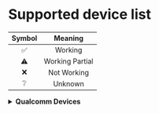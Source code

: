 # Supported device list

| Symbol | Meaning      |
|:------:|:------------:|
| ✅     | Working     |
| ⚠️     | Working Partial |
| ❌     | Not Working |
| ❔     | Unknown     |

<details>
<summary><b><strong>Qualcomm Devices</strong></b></summary>

<br>

<details>
<summary><b><strong>Snapdragon 660 Devices</strong></b></summary>

<br>

<details>
<summary><b><strong>Xiaomi Devices</strong></b></summary>

## Xiaomi Redmi Note 7 (lavender)

<img align="right" src="Resources/Photos/xiaomi-lavender.jpg" width="1000" alt="Preview">


### Support Status

<table>
<td>

| Feature              | Description   | State |
|:---------------------|:--------------|:-----:|
| Internal Storage     |               | ✅    |
| Side Buttons         |               | ✅    |
| Proximity Sensor     |               | ❌    |
| Light Sensor         |               | ❌    |
| Accelerometer Sensor |               | ✅    |
| Compass Sensor       |               | ❌    | 
| Gyroscope Sensor     |               | ❌    |
| Fingerprint Sensor   |               | ❌    |
| NFC Sensor           |               | ❌    |
| Temperature Sensor   |               | ✅    |
| Battery              |               | ✅    |
| USB Host Mode        | OTG Vbus not works | ⚠️    |
| USB Device Mode      |               | ✅    |
| USB Power Delivery   |               | ❌    |
| Charging             |               | ✅    |
| WLAN                 |               | ✅    |
| CPU                  |               | ✅    |
| Touchscreen          |               | ✅    |
| Bluetooth            |               | ⚠️    |
| GPS                  |               | ❌    |
| Speakers             |               | ❌    |
| Microphone           |               | ❌    |
| GPU                  |               | ✅    |
| Camera               |               | ❌    |
| Flashlight           |               | ❌    |
| Mobile Data  | remoteproc crashing     |  | ❌    |
| SMS            |               | ✅   
| Calls            |               | ✅ |  
| Display              |               | ✅    | 
| Vibration            |               | ✅    |

Make image: [Guide](https://github.com/ZXlieC/alarm-mobile/blob/main/Resources/Guides/lavender.md)

</td>
</table>

</br>

</br>

